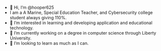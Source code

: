 - 👋 Hi, I’m @hooper625
- I am a A Marine, Special Education Teacher, and Cybersecurity college student always giving 110%. 
- 👀 I’m interested in learning and developing application and educational technology.
- 🌱 I’m currently working on a degree in computer science through Liberty University.
- 💞️ I’m looking to learn as much as I can.


